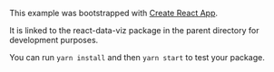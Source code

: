 This example was bootstrapped with [Create React App](https://github.com/facebook/create-react-app).

It is linked to the react-data-viz package in the parent directory for development purposes.

You can run `yarn install` and then `yarn start` to test your package.
